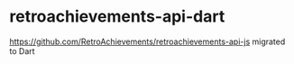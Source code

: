 # retroachievements-api-dart
https://github.com/RetroAchievements/retroachievements-api-js migrated to Dart